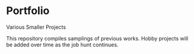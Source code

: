 # Portfolio
Various Smaller Projects

This repository compiles samplings of previous works. Hobby projects will be added over time as the job hunt continues.
